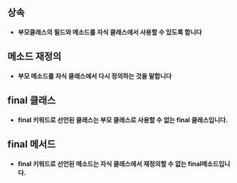 ## 상속
- #### 부모클래스의 필드와 메소드를 자식 클래스에서 사용할 수 있도록 합니다
## 메소드 재정의
- #### 부모 메소드를 자식 클래스에서 다시 정의하는 것을 말합니다
## final 클래스
- #### final 키워드로 선언된 클래스는 부모 클래스로 사용할 수 없는 final 클래스입니다.
## final 메서드
- #### final 키워드로 선언된 메소드는 자식 클래스에서 재정의할 수 없는 final메소드입니다.
